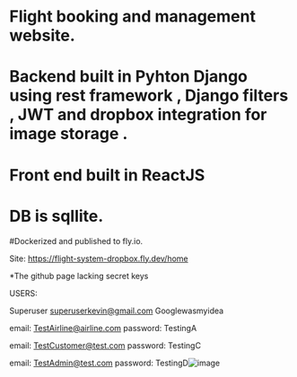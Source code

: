 # Flight booking and management website.

# Backend built in Pyhton Django using rest framework , Django filters , JWT  and dropbox integration for image storage  .
# Front end built in ReactJS  
# DB is sqllite.

#Dockerized and published to fly.io.

Site:
  https://flight-system-dropbox.fly.dev/home

*The github page lacking  secret keys 

USERS:

Superuser
superuserkevin@gmail.com
Googlewasmyidea

email: TestAirline@airline.com
password: TestingA

email: TestCustomer@test.com
password: TestingC

email: TestAdmin@test.com
password: TestingD![image](https://user-images.githubusercontent.com/93340569/226168368-2bce2e02-6c6a-49e7-aa0d-d28a3cf02727.png)

